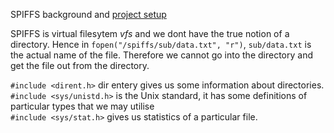 SPIFFS background and [project setup](../36_spiffs1_with_app/)    
     
SPIFFS is virtual filesytem _vfs_ and we dont have the true notion of a directory. Hence in `fopen("/spiffs/sub/data.txt", "r")`, `sub/data.txt` is the actual name of the file. Therefore we cannot go into the directory and get the file out from the directory.   
    
`#include <dirent.h>` dir entery gives us some information about directories.   
`#include <sys/unistd.h>` is the Unix standard, it has some definitions of particular types that we may utilise       
`#include <sys/stat.h>` gives us statistics of a particular file.